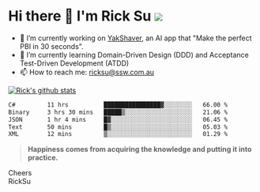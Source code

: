 # Hi there 👋 I'm Rick Su ![](https://komarev.com/ghpvc/?username=ricksu978)
<!--
**ricksu978/ricksu978** is a ✨ _special_ ✨ repository because its `README.md` (this file) appears on your GitHub profile.

Here are some ideas to get you started:
-->
- 🔭 I’m currently working on [YakShaver](https://yakshaver.ai/), an AI app that "Make the perfect PBI in 30 seconds".
- 🌱 I’m currently learning Domain-Driven Design (DDD) and Acceptance Test-Driven Development (ATDD)
- 📫 How to reach me: ricksu@ssw.com.au
<!--
- 👯 I’m looking to collaborate on ...
- 🤔 I’m looking for help with ...
- 💬 Ask me about ...
-->
<!--
- 😄 Pronouns: ...
- ⚡ Fun fact: ...
-->
[![Rick's github stats](https://github-readme-stats.vercel.app/api?username=ricksu978&theme=dark)](https://github.com/ricksu978/ricksu978)

<!--START_SECTION:waka-->

```txt
C#         11 hrs          ████████████████▓░░░░░░░░   66.00 %
Binary     3 hrs 30 mins   █████▒░░░░░░░░░░░░░░░░░░░   21.06 %
JSON       1 hr 4 mins     █▓░░░░░░░░░░░░░░░░░░░░░░░   06.45 %
Text       50 mins         █▒░░░░░░░░░░░░░░░░░░░░░░░   05.03 %
XML        12 mins         ▒░░░░░░░░░░░░░░░░░░░░░░░░   01.29 %
```

<!--END_SECTION:waka-->

> **Happiness comes from acquiring the knowledge and putting it into practice.**

Cheers  
RickSu 
